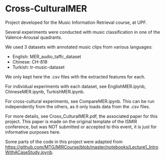# Cross-CulturalMER
Project developed for the Music Information Retrieval course, at UPF.

Several experiments were conducted with music classification in one of the Valence-Arousal quadrants.

We used 3 datasets with annotated music clips from various languages:
- English: MER_audio_taffc_dataset
- Chinese: CH-818
- Turkish: tr-music-dataset

We only kept here the .csv files with the extracted features for each.

For individual experiments with each dataset, see EnglishMER.ipynb, ChineseMER.ipynb, TurkishMER.ipynb.

For cross-cultural experiments, see CompareMER.ipynb. This can be run independently from the others,
as it only loads data from the .csv files.

For more details, see Cross_CulturalMER.pdf, the associated paper for this project. This paper is made on the original template of the ISMIR conference, but was NOT submitted or accepted to this event, it is just for informative purposes here.

Some parts of the code in this project were adapted from https://github.com/MTG/MIRCourse/blob/master/notebooks/Lecture1_IntroWithACaseStudy.ipynb.
